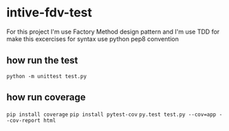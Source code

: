 # intive-fdv-test

For this project I'm use Factory Method design pattern
and I'm use TDD for make this excercises
for syntax use python pep8 convention


## how run the test

`
python -m unittest test.py
`

## how run coverage

`
pip install coverage
`
`
pip install pytest-cov
`
`
py.test test.py --cov=app --cov-report html
`
